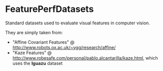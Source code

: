 FeaturePerfDatasets
===================

Standard datasets used to evaluate visual features in computer vision.

They are simply taken from:
- "Affine Covariant Features" @ http://www.robots.ox.ac.uk/~vgg/research/affine/
- "Kaze Features" @ http://www.robesafe.com/personal/pablo.alcantarilla/kaze.html, which uses the __Iguazu__ dataset
